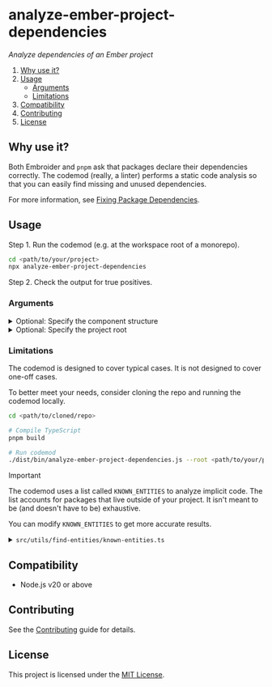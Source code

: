 # analyze-ember-project-dependencies

_Analyze dependencies of an Ember project_

1. [Why use it?](#why-use-it)
1. [Usage](#usage)
    - [Arguments](#arguments)
    - [Limitations](#limitations)
1. [Compatibility](#compatibility)
1. [Contributing](#contributing)
1. [License](#license)


## Why use it?

Both Embroider and `pnpm` ask that packages declare their dependencies correctly. The codemod (really, a linter) performs a static code analysis so that you can easily find missing and unused dependencies.

For more information, see [Fixing Package Dependencies](https://crunchingnumbers.live/2024/07/19/fixing-package-dependencies).


## Usage

Step 1. Run the codemod (e.g. at the workspace root of a monorepo).

```sh
cd <path/to/your/project>
npx analyze-ember-project-dependencies
```

Step 2. Check the output for true positives.


### Arguments

<details>

<summary>Optional: Specify the component structure</summary>

By default, apps and addons follow the flat component structure for components. Pass `--component-structure` to indicate otherwise.

```sh
npx analyze-ember-project-dependencies --component-structure nested
```

</details>

<details>

<summary>Optional: Specify the project root</summary>

Pass `--root` to run the codemod somewhere else (i.e. not in the current directory).

```sh
npx analyze-ember-project-dependencies --root <path/to/your/project>
```

</details>


### Limitations

The codemod is designed to cover typical cases. It is not designed to cover one-off cases.

To better meet your needs, consider cloning the repo and running the codemod locally.

```sh
cd <path/to/cloned/repo>

# Compile TypeScript
pnpm build

# Run codemod
./dist/bin/analyze-ember-project-dependencies.js --root <path/to/your/project>
```

> [!IMPORTANT]
>
> The codemod uses a list called `KNOWN_ENTITIES` to analyze implicit code. The list accounts for packages that live outside of your project. It isn't meant to be (and doesn't have to be) exhaustive.
>
> You can modify `KNOWN_ENTITIES` to get more accurate results.
>
> <details>
> 
> <summary><code>src/utils/find-entities/known-entities.ts</code></summary>
> 
> ```ts
> const KNOWN_ENTITIES = new Map<PackageName, Partial<ProjectDataEntities>>([
>   [
>     '@ember/render-modifiers',
>     {
>       modifiers: ['did-insert', 'did-update', 'will-destroy'],
>     },
>   ],
> 
>   // ...
> ]);
> ```
> 
> </details>


## Compatibility

- Node.js v20 or above


## Contributing

See the [Contributing](../../CONTRIBUTING.md) guide for details.


## License

This project is licensed under the [MIT License](LICENSE.md).
